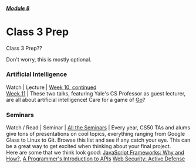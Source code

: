 ##### [Module 8](../)

# Class 3 Prep

Class 3 Prep?? 

Don't worry, this is mostly optional.

### Artificial Intelligence

Watch | Lecture | <a href="https://www.youtube.com/watch?v=OkYga_a-9cQ" target="_blank">Week 10, continued</a> <br> <a href="https://www.youtube.com/watch?v=7q3VIoQinCs" target="_blank">Week 11</a> | These two talks, featuring Yale's CS Professor as guest lecturer, are all about artificial intelligence! Care for a game of <a href="http://www.wired.com/2016/03/two-moves-alphago-lee-sedol-redefined-future/" target="_blank">Go</a>?


### Seminars

Watch / Read | Seminar | <a href="https://manual.cs50.net/seminars/#fall_2015" target="_blank">All the Seminars</a> | Every year, CS50 TAs and alums give tons of presentations on cool topics, everything ranging from Google Glass to Linux to Git. Browse this list and see if any catch your eye. This can be a great way to get excited when thinking about your final project. <br> Here are some that we think look good: <a href="https://manual.cs50.net/seminars/#javascript_frameworks_why_and_how" target="_blank">JavaScript Frameworks: Why and How?</a>, <a href="https://manual.cs50.net/seminars/#a_programmer_s_introduction_to_apis" target="_blank">A Programmer's Introduction to APIs</a> <a href="https://manual.cs50.net/seminars/#web_security_active_defense" target="_blank">Web Security: Active Defense</a>



